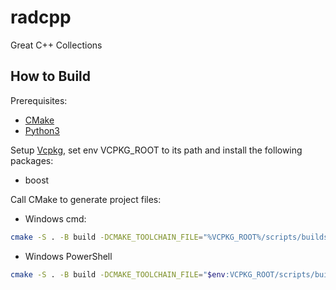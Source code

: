 # radcpp
Great C++ Collections

## How to Build
Prerequisites:
- [CMake](https://cmake.org/)
- [Python3](https://www.python.org/)

Setup [Vcpkg](https://learn.microsoft.com/en-us/vcpkg/get_started/overview), set env VCPKG_ROOT to its path and install the following packages:
- boost

Call CMake to generate project files:
- Windows cmd:
```bash
cmake -S . -B build -DCMAKE_TOOLCHAIN_FILE="%VCPKG_ROOT%/scripts/buildsystems/vcpkg.cmake"
```
- Windows PowerShell
```bash
cmake -S . -B build -DCMAKE_TOOLCHAIN_FILE="$env:VCPKG_ROOT/scripts/buildsystems/vcpkg.cmake"
```
